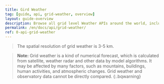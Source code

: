 ```yaml
---
title: Gird Weather
tag: [guide, api, grid-weather, overview]
layout: guide-overview
description: Browse all grid level Weather APIs around the world, including real-time weather, forecast weather and minute-level precipitation at any latitude and longitude.
permalink: /en/docs/api/grid-weather/
ref: 0-api-grid-weather
---
```


> The spatial resolution of grid weather is 3-5 km.

> **Note:** Grid weather is a kind of numerical forecast, which is calculated from satellite, weather radar and other data by model algorithms. It may be affected by many factors, such as mountains, buildings, human activities, and atmospheric changes. Grid weather and observatory data cannot be directly compared.
{:.bqwarning}


